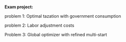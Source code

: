 **Exam project:** 

problem 1: Optimal tazation with government consumption 

problem 2: Labor adjustment costs 

Problem 3: Global optimizer with refined multi-start
